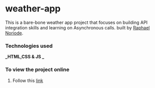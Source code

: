 # weather-app

This is a bare-bone weather app project that focuses on building API integration skills and learning on Asynchronous calls. built by [Raphael Noriode](https://github.com/Oghenebrume50).

### Technologies used

**_HTML,CSS & JS _**

### To view the project online

1. Follow this [link](https://oghenebrume50.github.io/weather-app/dist/index.html)

